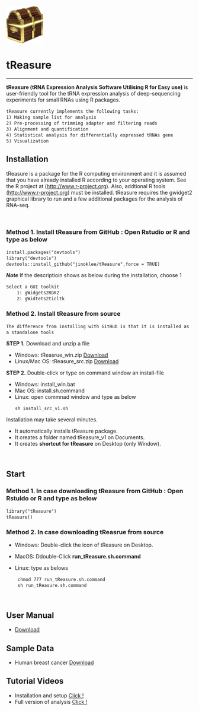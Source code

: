 

<img src = "https://github.com/jinoklee/tReasure/blob/master/inst/extdata/tresure.png" width="100" height="100" />


# tReasure
***
**tReasure (tRNA Expression Analysis Software Utilising R for Easy use)** is user-friendly tool for the tRNA expression analysis of deep-sequencing experiments for small RNAs using R packages. 

    tReasure currently implements the following tasks:
    1) Making sample list for analysis
    2) Pre-processing of trimming adapter and filtering reads
    3) Alignment and quantification
    4) Statistical analysis for differentially expressed tRNAs gene
    5) Visualization 

## Installation       
tReasure is a package for the R computing environment and it is assumed that you have already installed R according to your operating system. See the R project at (http://www.r-project.org). Also, addtional R tools (http://www.r-project.org) must be installed. tReasure requires the gwidget2 graphical library to run and a few additional packages for the analysis of RNA-seq. 

<br/>   

### **Method 1. Install tReasure from GitHub**  : Open Rstudio or R and type as below   
   
    install.packages("devtools")
    library("devtools")
    devtools::install_github("jinoklee/tReasure",force = TRUE)
    
   ***Note*** If the descriptioin shows as below during the installation, choose 1 
    
    
    Select a GUI toolkit
        1: gWidgets2RGK2
        2: gWidtets2ticltk
    

### **Method 2. Install tReasure from source**   
    The difference from installing with GitHub is that it is installed as a standalone tools

   **STEP 1.** Download and unzip a file
   + Windows: tReasrue_win.zip [Download](https://www.dropbox.com/sh/wyn0q5inoxx5lm7/AAB6gxpD7uNvR9arIAqYPrl3a?dl=0)
   + Linux/Mac OS: tReasure_src.zip [Download](https://www.dropbox.com/sh/wyn0q5inoxx5lm7/AAB6gxpD7uNvR9arIAqYPrl3a?dl=0)     

   **STEP 2.** Double-click or type on command window an install-file  
   + Windows: install_win.bat
   + Mac OS: install.sh.command
   + Linux: open commnad window and type as below       
        ~~~   
        sh install_src_v1.sh
        ~~~   

Installation may take several minutes. 
+ It automatically installs tReasure package.
+ It creates a folder named tReasure_v1 on Documents. 
+ It creates **shortcut for tReasure** on Desktop (only Window).

<br/>

## Start   
### **Method 1. In case downloading tReasure from GitHub**  : Open Rstuido or R and type as below  
  
    
    library("tReasure")
    tReasure()
       

### **Method 2.  In case downloading tReasrue from source**  
   + Windows: Double-click the icon of tReasure on Desktop.  

   + MacOS: Ddouble-Click **run_tReasure.sh.command**   

   + Linux: type as belows         
       ~~~
        chmod 777 run_tReasure.sh.command
        sh run_tReasure.sh.command
       ~~~
    
<br/>   

## User Manual
* [Download](doc/tReasure-Manual.pdf)

## Sample Data  
* Human breast cancer [Download](https://www.dropbox.com/sh/phkerfxxq3jmgo9/AAC3sR1rWWo5DsTZAD3_VUANa?dl=0)  

## Tutorial Videos
 * Installation and setup [ Click ! ](https://www.dropbox.com/s/4n6uz5bxvf1w9e2/Installaion.tReasure.mkv?dl=0) 
 * Full version of analysis [ Click ! ](https://www.dropbox.com/s/2oueoevis9fhqlv/Analysis.tReasure.mkv?dl=0)   


